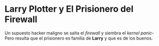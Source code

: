 
# Larry Plotter y El Prisionero del Firewall

Un supuesto hacker maligno se salta el *firewall* y siembra el *kernel panic*-
Pero resulta que el prisionero es familia de **Larry** y que es de los buenos.
